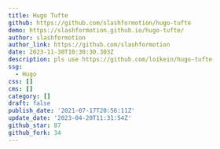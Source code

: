 ```yaml
---
title: Hugo Tufte
github: https://github.com/slashformotion/hugo-tufte
demo: https://slashformotion.github.io/hugo-tufte/
author: slashformotion
author_link: https://github.com/slashformotion
date: 2023-11-30T10:30:30.303Z
description: pls use https://github.com/loikein/hugo-tufte
ssg:
  - Hugo
css: []
cms: []
category: []
draft: false
publish_date: '2021-07-17T20:56:11Z'
update_date: '2023-04-20T11:31:54Z'
github_star: 87
github_fork: 34
---
```

